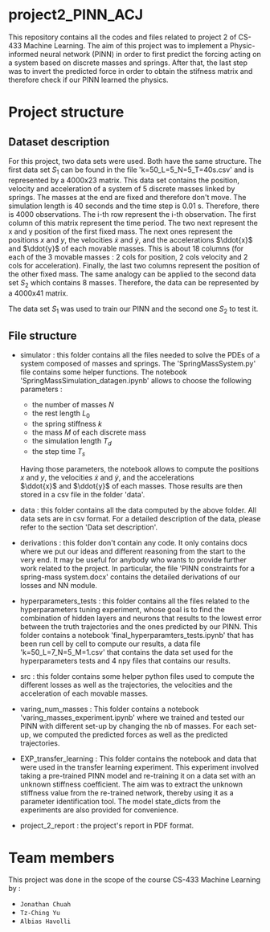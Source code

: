 # project2_PINN_ACJ

This repository contains all the codes and files related to project 2 of CS-433 Machine Learning. The aim of this project was to implement a Physic-informed neural network (PINN) in order to first predict the forcing acting on a system based on discrete masses and springs. After that, the last step was to invert the predicted force in order to obtain the stifness matrix and therefore check if our PINN learned the physics.

# Project structure

## Dataset description
For this project, two data sets were used. Both have the same structure. The first data set $S_{1}$ can be found in the file 'k=50_L=5_N=5_T=40s.csv' and is represented by a 4000x23 matrix. This data set contains the position, velocity and acceleration of a system of 5 discrete masses linked by springs. The masses at the end are fixed and therefore don't move. The simulation length is 40 seconds and the time step is 0.01 s. Therefore, there is 4000 observations. The i-th row represent the i-th observation. The first column of this matrix represent the time period. The two next represent the x and y position of the first fixed mass. The next ones represent  the positions $x$ and $y$, the velocities $\dot{x}$ and $\dot{y}$, and the accelerations $\ddot{x}$ and $\ddot{y}$ of each movable masses. This is about 18 columns (for each of the 3 movable masses : 2 cols for position, 2 cols velocity and 2 cols for acceleration). Finally, the last two columns represent the position of the other fixed mass. The same analogy can be applied to the second data set $S_{2}$ which contains 8 masses. Therefore, the data can be represented by a 4000x41 matrix.

The data set $S_{1}$ was used to train our PINN and the second one $S_{2}$ to test it.


## File structure
- simulator : this folder contains all the files needed to solve the PDEs of a system composed of masses and springs. The 'SpringMassSystem.py' file contains some helper functions. The notebook 'SpringMassSimulation_datagen.ipynb' allows to choose the following parameters :
     - the number of masses $N$
     - the rest length $L_{0}$
     - the spring stiffness $k$
     - the mass $M$ of each discrete mass
     - the simulation length $T_{d}$
     - the step time $T_{s}$

     Having those parameters, the notebook allows to compute the positions $x$ and $y$, the velocities $\dot{x}$ and $\dot{y}$, and the accelerations  
     $\ddot{x}$ and $\ddot{y}$ of each masses. Those results are then stored in a csv file in the folder 'data'.

- data : this folder contains all the data computed by the above folder. All data sets are in csv format. For a detailed description of the data, please refer to the section 'Data set description'.

- derivations : this folder don't contain any code. It only contains docs where we put our ideas and different reasoning from the start to the very end. It may be useful for anybody who wants to provide further work related to the project. In particular, the file 'PINN constraints for a spring-mass system.docx' contains the detailed derivations of our losses and NN module.

- hyperparameters_tests : this folder contains all the files related to the hyperparameters tuning experiment, whose goal is to find the combination of hidden layers and neurons that results to the lowest error between the truth trajectories and the ones predicted by our PINN. This folder contains a notebook 'final_hyperparamters_tests.ipynb' that has been run cell by cell to compute our results, a data file 'k=50_L=7_N=5_M=1.csv' that contains the data set used for the hyperparameters tests and 4 npy files that contains our results.

- src : this folder contains some helper python files used to compute the different losses as well as the trajectories, the velocities and the acceleration of each movable masses.

- varing_num_masses : This folder contains a notebook 'varing_masses_experiment.ipynb' where we trained and tested our PINN with different set-up by changing the nb of masses. For each set-up, we computed the predicted forces as well as the predicted trajectories.

- EXP_transfer_learning : This folder contains the notebook and data that were used in the transfer learning experiment. This experiment involved taking a pre-trained PINN model and re-training it on a data set with an unknown stiffness coefficient. The aim was to extract the unknown stiffness value from the re-trained network, thereby using it as a parameter identification tool. The model state_dicts from the experiments are also provided for convenience.

- project_2_report : the project's report in PDF format. 

# Team members
This project was done in the scope of the course CS-433 Machine Learning by :
*   `Jonathan Chuah`
*   `Tz-Ching Yu`
*   `Albias Havolli `
